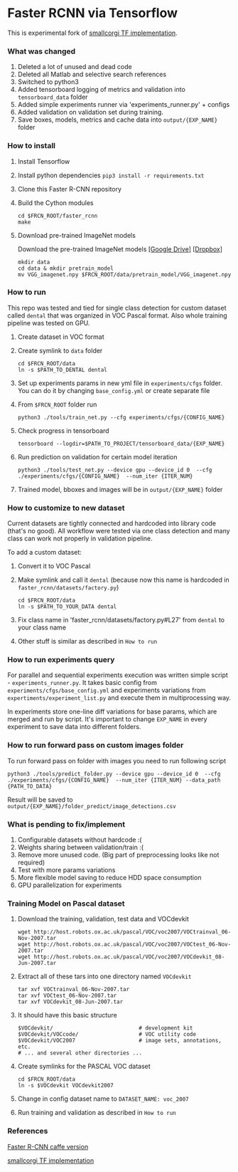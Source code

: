 # Faster RCNN via Tensorflow

This is experimental fork of [smallcorgi TF implementation](https://github.com/smallcorgi/Faster-RCNN_TF).

### What was changed

1. Deleted a lot of unused and dead code
2. Deleted all Matlab and selective search references
3. Switched to python3
4. Added tensorboard logging of metrics and validation into `tensorboard_data` folder
5. Added simple experiments runner via 'experiments_runner.py' + configs
6. Added validation on validation set during training.
7. Save boxes, models, metrics and cache data into `output/{EXP_NAME}` folder

### How to install

1. Install Tensorflow
2. Install python dependencies `pip3 install -r requirements.txt`
3. Clone this Faster R-CNN repository
4. Build the Cython modules
    ```Shell
    cd $FRCN_ROOT/faster_rcnn
    make
    ```
5. Download pre-trained ImageNet models

   Download the pre-trained ImageNet models [[Google Drive]](https://drive.google.com/open?id=0ByuDEGFYmWsbNVF5eExySUtMZmM) [[Dropbox]](https://www.dropbox.com/s/po2kzdhdgl4ix55/VGG_imagenet.npy?dl=0)
   
    ```Shell
    mkdir data
    cd data & mkdir pretrain_model
    mv VGG_imagenet.npy $FRCN_ROOT/data/pretrain_model/VGG_imagenet.npy
    ```

### How to run

This repo was tested and tied for single class detection for custom dataset called `dental` that was organized in VOC Pascal format. Also whole training pipeline was tested on GPU.

1. Create dataset in VOC format
2. Create symlink to `data` folder

   ```Shell
   cd $FRCN_ROOT/data
   ln -s $PATH_TO_DENTAL dental
   ```
3. Set up experiments params in new yml file in `experiments/cfgs` folder. You can do it by changing `base_config.yml` or create separate file
4. From `$FRCN_ROOT` folder run

   ```Shell
   python3 ./tools/train_net.py --cfg experiments/cfgs/{CONFIG_NAME}
   ```
5. Check progress in tensorboard

   ```
   tensorboard --logdir=$PATH_TO_PROJECT/tensorboard_data/{EXP_NAME}
   ```
6. Run prediction on validation for certain model iteration
   ```Shell
   python3 ./tools/test_net.py --device gpu --device_id 0  --cfg ./experiments/cfgs/{CONFIG_NAME}  --num_iter {ITER_NUM}
   ```
7. Trained model, bboxes and images will be in `output/{EXP_NAME}` folder


### How to customize to new dataset

Current datasets are tightly connected and hardcoded into library code (that's no good).
All workflow were tested via one class detection and many class can work not properly in validation pipeline.

To add a custom dataset:

1. Convert it to VOC Pascal
2. Make symlink and call it `dental` (because now this name is hardcoded in `faster_rcnn/datasets/factory.py`)

   ```Shell
   cd $FRCN_ROOT/data
   ln -s $PATH_TO_YOUR_DATA dental
   ```
3. Fix class name in 'faster_rcnn/datasets/factory.py#L27' from `dental` to your class name
4. Other stuff is similar as described in `How to run`

### How to run experiments query

For parallel and sequential experiments execution was written simple script - `experiments_runner.py`.
It takes basic config from `experiments/cfgs/base_config.yml` and experiments variations from `expertiments/experiment_list.py` and execute them in multiprocessing way.

In experiments store one-line diff variations for base params, which are merged and run by script.
It's important to change `EXP_NAME` in every experiment to save data into different folders.


### How to run forward pass on custom images folder

To run forward pass on folder with images you need to run following script

```Shell
python3 ./tools/predict_folder.py --device gpu --device_id 0  --cfg ./experiments/cfgs/{CONFIG_NAME}  --num_iter {ITER_NUM} --data_path {PATH_TO_DATA}
```

Result will be saved to `output/{EXP_NAME}/folder_predict/image_detections.csv`

### What is pending to fix/implement

1. Configurable datasets without hardcode :(
2. Weights sharing between validation/train :(
3. Remove more unused code. (Big part of preprocessing looks like not required)
4. Test with more params variations
5. More flexible model saving to reduce HDD space consumption
6. GPU parallelization for experiments


### Training Model on Pascal dataset

1. Download the training, validation, test data and VOCdevkit

	```Shell
	wget http://host.robots.ox.ac.uk/pascal/VOC/voc2007/VOCtrainval_06-Nov-2007.tar
	wget http://host.robots.ox.ac.uk/pascal/VOC/voc2007/VOCtest_06-Nov-2007.tar
	wget http://host.robots.ox.ac.uk/pascal/VOC/voc2007/VOCdevkit_08-Jun-2007.tar
	```

2. Extract all of these tars into one directory named `VOCdevkit`

	```Shell
	tar xvf VOCtrainval_06-Nov-2007.tar
	tar xvf VOCtest_06-Nov-2007.tar
	tar xvf VOCdevkit_08-Jun-2007.tar
	```

3. It should have this basic structure

	```Shell
  	$VOCdevkit/                           # development kit
  	$VOCdevkit/VOCcode/                   # VOC utility code
  	$VOCdevkit/VOC2007                    # image sets, annotations, etc.
  	# ... and several other directories ...
  	```

4. Create symlinks for the PASCAL VOC dataset

	```Shell
    cd $FRCN_ROOT/data
    ln -s $VOCdevkit VOCdevkit2007
    ```
5. Change in config dataset name to `DATASET_NAME: voc_2007`
6. Run training and validation as described in `How to run`

### References
[Faster R-CNN caffe version](https://github.com/rbgirshick/py-faster-rcnn)

[smallcorgi TF implementation](https://github.com/smallcorgi/Faster-RCNN_TF)

